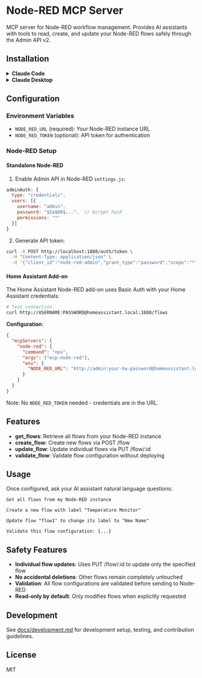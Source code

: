 # Node-RED MCP Server

MCP server for Node-RED workflow management. Provides AI assistants with tools to read, create, and update your Node-RED flows safely through the Admin API v2.

## Installation

<details>
<summary><strong>Claude Code</strong></summary>

**Standalone Node-RED:**
```bash
claude mcp add node-red -e NODE_RED_URL=http://localhost:1880 -e NODE_RED_TOKEN=your-api-token -- npx mcp-node-red
```

**Home Assistant Add-on (Basic Auth):**
```bash
claude mcp add node-red -e NODE_RED_URL=http://username:password@homeassistant.local:1880 -- npx mcp-node-red
```

</details>

<details>
<summary><strong>Claude Desktop</strong></summary>

Add to `~/Library/Application Support/Claude/claude_desktop_config.json` (macOS) or `~/.config/claude/claude_desktop_config.json` (Linux):

```json
{
  "mcpServers": {
    "node-red": {
      "command": "npx",
      "args": ["mcp-node-red"],
      "env": {
        "NODE_RED_URL": "http://localhost:1880",
        "NODE_RED_TOKEN": "your-api-token"
      }
    }
  }
}
```

Restart Claude Desktop to load the server.

</details>

## Configuration

### Environment Variables

- `NODE_RED_URL` (required): Your Node-RED instance URL
- `NODE_RED_TOKEN` (optional): API token for authentication

### Node-RED Setup

#### Standalone Node-RED

1. Enable Admin API in Node-RED `settings.js`:
```javascript
adminAuth: {
  type: "credentials",
  users: [{
    username: "admin",
    password: "$2a$08$...",  // bcrypt hash
    permissions: "*"
  }]
}
```

2. Generate API token:
```bash
curl -X POST http://localhost:1880/auth/token \
  -H "Content-Type: application/json" \
  -d '{"client_id":"node-red-admin","grant_type":"password","scope":"*","username":"admin","password":"your-password"}'
```

#### Home Assistant Add-on

The Home Assistant Node-RED add-on uses Basic Auth with your Home Assistant credentials:

```bash
# Test connection
curl http://USERNAME:PASSWORD@homeassistant.local:1880/flows
```

**Configuration**:
```json
{
  "mcpServers": {
    "node-red": {
      "command": "npx",
      "args": ["mcp-node-red"],
      "env": {
        "NODE_RED_URL": "http://admin:your-ha-password@homeassistant.local:1880"
      }
    }
  }
}
```

Note: No `NODE_RED_TOKEN` needed - credentials are in the URL.

## Features

- **get_flows**: Retrieve all flows from your Node-RED instance
- **create_flow**: Create new flows via POST /flow
- **update_flow**: Update individual flows via PUT /flow/:id
- **validate_flow**: Validate flow configuration without deploying

## Usage

Once configured, ask your AI assistant natural language questions:

```
Get all flows from my Node-RED instance
```

```
Create a new flow with label "Temperature Monitor"
```

```
Update flow "flow1" to change its label to "New Name"
```

```
Validate this flow configuration: {...}
```

## Safety Features

- **Individual flow updates**: Uses PUT /flow/:id to update only the specified flow
- **No accidental deletions**: Other flows remain completely untouched
- **Validation**: All flow configurations are validated before sending to Node-RED
- **Read-only by default**: Only modifies flows when explicitly requested

## Development

See [docs/development.md](docs/development.md) for development setup, testing, and contribution guidelines.

## License

MIT

